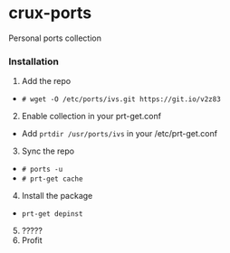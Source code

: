 # crux-ports
Personal ports collection

### Installation

1. Add the repo
 - `# wget -O /etc/ports/ivs.git https://git.io/v2z83`
2. Enable collection in your prt-get.conf
 - Add `prtdir /usr/ports/ivs` in your /etc/prt-get.conf
3. Sync the repo
 - `# ports -u`
 - `# prt-get cache`
4. Install the package
 - `prt-get depinst` 
5. ?????
6. Profit

